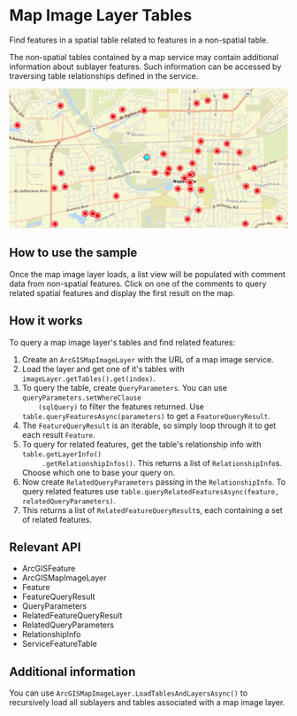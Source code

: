 <h1>Map Image Layer Tables</h1>

<p>Find features in a spatial table related to features in a non-spatial table.</p>

<p>The non-spatial tables contained by a map service may contain additional information about sublayer features. Such information can be accessed by traversing table relationships defined in the service.</p>

<p><img src="MapImageLayerTables.png"></a></p>

<h2>How to use the sample</h2>

<p>Once the map image layer loads, a list view will be populated with comment data from non-spatial features. Click on 
one of the comments to query related spatial features and display the first result on the map.</p>

<h2>How it works</h2>

<p>To query a map image layer's tables and find related features:</p>

<ol>
    <li>Create an <code>ArcGISMapImageLayer</code> with the URL of a map image service.</li>
    <li>Load the layer and get one of it's tables with <code>imageLayer.getTables().get(index)</code>.</li>
    <li>To query the table, create <code>QueryParameters</code>. You can use <code>queryParameters.setWhereClause
    (sqlQuery)</code> to filter the features returned. Use <code>table.queryFeaturesAsync(parameters)</code> to get a
     <code>FeatureQueryResult</code>.</li>
     <li>The <code>FeatureQueryResult</code> is an iterable, so simply loop through it to get each result 
     <code>Feature</code>.</li>
     <li>To query for related features, get the table's relationship info with <code>table.getLayerInfo()
     .getRelationshipInfos()</code>. This returns a list of <code>RelationshipInfo</code>s. Choose which one to 
     base your query on.</li>
     <li>Now create <code>RelatedQueryParameters</code> passing in the <code>RelationshipInfo</code>. To query 
     related features use <code>table.queryRelatedFeaturesAsync(feature, relatedQueryParameters)</code>.</li>
     <li>This returns a list of <code>RelatedFeatureQueryResult</code>s, each containing a set of related 
     features</code>.</li>
</ol>

<h2>Relevant API</h2>

<ul>
<li>ArcGISFeature</li>
<li>ArcGISMapImageLayer</li>
<li>Feature</li>
<li>FeatureQueryResult</li>
<li>QueryParameters</li>
<li>RelatedFeatureQueryResult</li>
<li>RelatedQueryParameters</li>
<li>RelationshipInfo</li>
<li>ServiceFeatureTable</li>
</ul>

<h2>Additional information</h2>

<p>You can use <code>ArcGISMapImageLayer.LoadTablesAndLayersAsync()</code> to recursively load all sublayers and tables 
associated with a map image layer.</p>